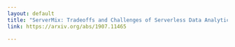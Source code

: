 ```yaml
---
layout: default
title: "ServerMix: Tradeoffs and Challenges of Serverless Data Analytics"
link: https://arxiv.org/abs/1907.11465

---
```

